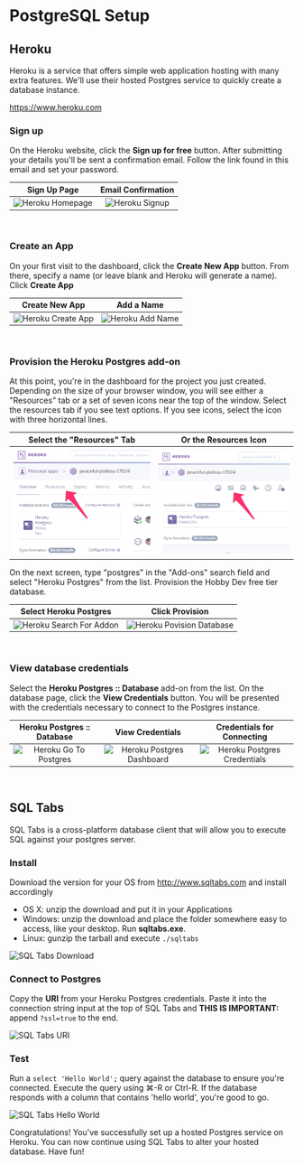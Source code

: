 # PostgreSQL Setup

## Heroku

Heroku is a service that offers simple web application hosting with many extra features. We'll use their hosted Postgres service to quickly create a database instance.

https://www.heroku.com

### Sign up

On the Heroku website, click the **Sign up for free** button. After submitting your details you'll be sent a confirmation email. Follow the link found in this email and set your password.

Sign Up Page           |  Email Confirmation
:-------------------------:|:-------------------------:
![Heroku Homepage](https://github.com/statianzo/sql-setup/raw/master/images/heroku_homepage.png)  |  ![Heroku Signup](https://github.com/statianzo/sql-setup/raw/master/images/heroku_signup.png)
<br/>

### Create an App

On your first visit to the dashboard, click the **Create New App** button.
From there, specify a name (or leave blank and Heroku will generate a name). Click **Create App**

Create New App      |  Add a Name  
:-------------------------:|:-------------------------:
![Heroku Create App](https://github.com/statianzo/sql-setup/raw/master/images/heroku_dashboard.png)  |  ![Heroku Add Name](https://github.com/statianzo/sql-setup/raw/master/images/heroku_newapp.png)
<br/>

### Provision the Heroku Postgres add-on

At this point, you're in the dashboard for the project you just created. Depending on the size of your browser window, you will see either a "Resources" tab or a set of seven icons near the top of the window. Select the resources tab if you see text options. If you see icons, select the icon with three horizontal lines.

Select the "Resources" Tab | Or the Resources Icon 
:-------------------------:|:----------------------:
![Heroku Resources Tab](https://github.com/barrycann/sql-setup/raw/master/images/heroku_resources_tab.png)  |  ![Heroku Resources Icon](https://github.com/barrycann/sql-setup/raw/master/images/heroku_resources_icon.png)

On the next screen, type "postgres" in the "Add-ons" search field and select "Heroku Postgres" from the list.
Provision the Hobby Dev free tier database.

Select Heroku Postgres | Click Provision
:----------------------:|:----------------------:
![Heroku Search For Addon](https://github.com/statianzo/sql-setup/raw/master/images/heroku_addon.png) | ![Heroku Povision Database](https://github.com/statianzo/sql-setup/raw/master/images/heroku_provision.png)
<br/>

### View database credentials

Select the **Heroku Postgres :: Database** add-on from the list. On the database page, click the **View Credentials** button. You will be presented with the credentials necessary to connect to the Postgres instance.

Heroku Postgres :: Database | View Credentials | Credentials for Connecting
:-------------------------:|:---------------------:|:----------------------:
![Heroku Go To Postgres](https://github.com/statianzo/sql-setup/raw/master/images/heroku_gotopg.png) | ![Heroku Postgres Dashboard](https://github.com/statianzo/sql-setup/raw/master/images/heroku_pgdashboard.png) | ![Heroku Postgres Credentials](https://github.com/statianzo/sql-setup/raw/master/images/heroku_credentials.png)
<br/>

## SQL Tabs

SQL Tabs is a cross-platform database client that will allow you to execute SQL against your postgres server.

### Install

Download the version for your OS from http://www.sqltabs.com and install accordingly

- OS X: unzip the download and put it in your Applications
- Windows: unzip the download and place the folder somewhere easy to access, like your desktop. Run **sqltabs.exe**.
- Linux: gunzip the tarball and execute `./sqltabs`


![SQL Tabs Download](https://github.com/statianzo/sql-setup/raw/master/images/sqltabs_download.png)

### Connect to Postgres

Copy the **URI** from your Heroku Postgres credentials. Paste it into the connection string input at the top of SQL Tabs and **THIS IS IMPORTANT:** append `?ssl=true` to the end.

![SQL Tabs URI](https://github.com/statianzo/sql-setup/raw/master/images/sqltabs_uri.png)

### Test

Run a `select 'Hello World';` query against the database to ensure you're connected. Execute the query using ⌘-R or Ctrl-R. If the database responds with a column that contains 'hello world', you're good to go.

![SQL Tabs Hello World](https://github.com/statianzo/sql-setup/raw/master/images/sqltabs_helloworld.png)

Congratulations! You've successfully set up a hosted Postgres service on Heroku. You can now continue using SQL Tabs to alter your hosted database. Have fun!